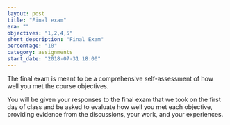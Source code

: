 ```yaml
---
layout: post
title: "Final exam"
era: ""
objectives: "1,2,4,5"
short_description: "Final Exam"
percentage: "10"
category: assignments
start_date: "2018-07-31 18:00"
---
```


The final exam is meant to be a comprehensive self-assessment of how well you met the course objectives. 

You will be given your responses to the final exam that we took on the first day of class and be asked to evaluate how well you met each objective, providing evidence from the discussions, your work, and your experiences.